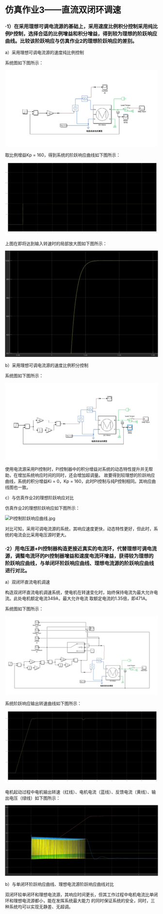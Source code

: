 # 仿真作业3——直流双闭环调速

### ·1）在采用理想可调电流源的基础上，采用速度比例积分控制采用纯比例P控制，选择合适的比例增益和积分增益，得到较为理想的阶跃响应曲线。比较该阶跃响应与仿真作业2的理想阶跃响应的差别。

  a）采用理想可调电流源的速度纯比例控制
  
  系统图如下图所示：
  
  ![电流源P控制系统图.jpg](https://github.com/HUSTWen/homework/blob/master/U201610798/%E4%BB%BF%E7%9C%9F%E4%BD%9C%E4%B8%9A3-%E7%9B%B4%E6%B5%81%E5%8F%8C%E9%97%AD%E7%8E%AF%E8%B0%83%E9%80%9F/%E7%94%B5%E6%B5%81%E6%BA%90P%E6%8E%A7%E5%88%B6%E7%B3%BB%E7%BB%9F%E5%9B%BE.JPG?raw=true)
  
  取比例增益Kp = 160，得到系统的阶跃响应曲线如下图所示：
  
  ![电流源P控制图.jpg](https://github.com/HUSTWen/homework/blob/master/U201610798/%E4%BB%BF%E7%9C%9F%E4%BD%9C%E4%B8%9A3-%E7%9B%B4%E6%B5%81%E5%8F%8C%E9%97%AD%E7%8E%AF%E8%B0%83%E9%80%9F/%E7%94%B5%E6%B5%81%E6%BA%90P%E6%8E%A7%E5%88%B6%E5%9B%BE.jpg?raw=true)
  
  上图在即将达到输入转速时的局部放大图如下图所示：
  
  ![电流源P控制局部放大图.jpg](https://github.com/HUSTWen/homework/blob/master/U201610798/%E4%BB%BF%E7%9C%9F%E4%BD%9C%E4%B8%9A3-%E7%9B%B4%E6%B5%81%E5%8F%8C%E9%97%AD%E7%8E%AF%E8%B0%83%E9%80%9F/%E7%94%B5%E6%B5%81%E6%BA%90P%E6%8E%A7%E5%88%B6%E5%B1%80%E9%83%A8%E6%94%BE%E5%A4%A7%E5%9B%BE.JPG?raw=true)
  
  b）采用理想可调电流源的速度比例积分控制
  
  系统图如下图所示：
  
  ![电流源PI控制系统图.jpg](https://github.com/HUSTWen/homework/blob/master/U201610798/%E4%BB%BF%E7%9C%9F%E4%BD%9C%E4%B8%9A3-%E7%9B%B4%E6%B5%81%E5%8F%8C%E9%97%AD%E7%8E%AF%E8%B0%83%E9%80%9F/%E7%94%B5%E6%B5%81%E6%BA%90PI%E6%8E%A7%E5%88%B6%E7%B3%BB%E7%BB%9F%E5%9B%BE.JPG?raw=true)
  
  使用电流源采用PI控制时，PI控制器中的积分增益对系统的动态特性提升并无帮助，在增加系统响应时间的同时，还会增加超调量。
  故要得到较理想的阶跃响应曲线，系统的积分增益Ki = 0，Kp = 160，此时PI控制与纯P控制相同。其响应曲线图也一致。
  
  c）与仿真作业2的理想阶跃响应对比
  
  仿真作业2的理想阶跃响应如下图所示：
  
  ![PI控制阶跃响应曲线.jpg](https://github.com/HUSTWen/homework/blob/master/U201610798/%E4%BB%BF%E7%9C%9F%E4%BD%9C%E4%B8%9A2-%E7%9B%B4%E6%B5%81%E8%B0%83%E9%80%9F/PI%E6%8E%A7%E5%88%B6%E9%98%B6%E8%B7%83%E5%93%8D%E5%BA%94%E6%9B%B2%E7%BA%BF.jpg?raw=true)
  
  对比可知，采用可调电流源的系统，其响应速度更快，动态特性更好，但此时，系统的电流会比采用电压源时更大。
  
### ·2）用电压源+PI控制器构造更接近真实的电流环，代替理想可调电流源，调整电流环的PI控制器增益和速度电流环增益，获得较为理想的阶跃响应曲线，与单闭环阶跃响应曲线、理想电流源的阶跃响应曲线进行对比。
  
  a）双闭环直流电机调速
  
  构造双闭环直流电机调速系统，使电机在转速变化时，始终保持电流为最大允许电流。此处电机额定电流349A，最大允许电流
  取额定电流的1.35倍，即471A。
  
  系统图如下图所示：
  
  ![双闭环控制系统图.jpg](https://github.com/HUSTWen/homework/blob/master/U201610798/%E4%BB%BF%E7%9C%9F%E4%BD%9C%E4%B8%9A3-%E7%9B%B4%E6%B5%81%E5%8F%8C%E9%97%AD%E7%8E%AF%E8%B0%83%E9%80%9F/%E5%8F%8C%E9%97%AD%E7%8E%AF%E6%8E%A7%E5%88%B6%E7%B3%BB%E7%BB%9F%E5%9B%BE.JPG?raw=true)
  
  系统阶跃响应输出转速曲线如下图所示：
  
  ![双闭环输出转速图.jpg](https://github.com/HUSTWen/homework/blob/master/U201610798/%E4%BB%BF%E7%9C%9F%E4%BD%9C%E4%B8%9A3-%E7%9B%B4%E6%B5%81%E5%8F%8C%E9%97%AD%E7%8E%AF%E8%B0%83%E9%80%9F/%E5%8F%8C%E9%97%AD%E7%8E%AF%E8%BE%93%E5%87%BA%E8%BD%AC%E9%80%9F%E5%9B%BE.jpg?raw=true)
  
  电机起动过程中电机输出转速（红线）、电机电流（蓝线）、反馈电流（黄线）、输出电压（绿线）如下图所示：
  
  ![双闭环控制启动阶段曲线图.jpg](https://github.com/HUSTWen/homework/blob/master/U201610798/%E4%BB%BF%E7%9C%9F%E4%BD%9C%E4%B8%9A3-%E7%9B%B4%E6%B5%81%E5%8F%8C%E9%97%AD%E7%8E%AF%E8%B0%83%E9%80%9F/%E5%8F%8C%E9%97%AD%E7%8E%AF%E6%8E%A7%E5%88%B6%E5%90%AF%E5%8A%A8%E9%98%B6%E6%AE%B5%E6%9B%B2%E7%BA%BF%E5%9B%BE.JPG?raw=true)
  
  b）与单闭环阶跃响应曲线、理想电流源阶跃响应曲线对比
  
  双闭环较单闭环和理想电流源，其响应时间更长，但其工作过程中电机电流比单闭环和理想电流源都小，能在发挥系统最大能力
  的同时保证系统的安全，同时，三种系统均可以实现无静差、无超调。
  
  
  
  
  
  
  
  
  
  
  
  
  
  

